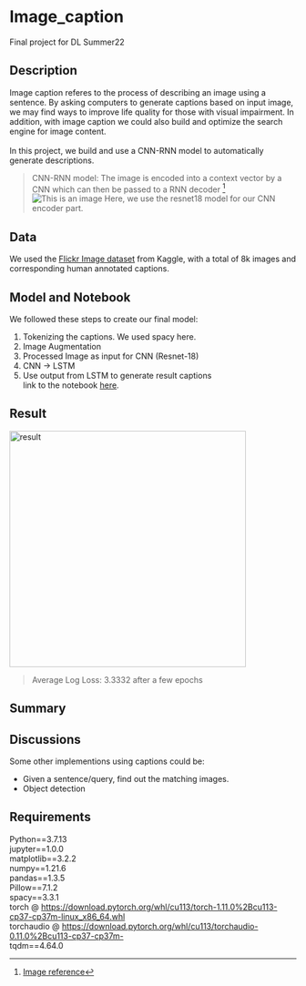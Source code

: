 # Image_caption
Final project for DL Summer22
## Description
Image caption referes to the process of describing an image using a sentence. By asking computers to generate captions based on input image, we may find ways to improve life quality for those with visual impairment. In addition, with image caption we could also build and optimize the search engine for image content. <br><br>
In this project, we build and use a CNN-RNN model to automatically generate descriptions.<br>

> CNN-RNN model: The image is encoded into a context vector by a CNN which can then be passed to a RNN decoder [^1]
![This is an image](https://miro.medium.com/max/1400/0*Z0KrVxXpDqTacrsF.)
Here, we use the resnet18 model for our CNN encoder part. <br>
[^1]: [Image reference](https://blog.mlreview.com/multi-modal-methods-image-captioning-from-translation-to-attention-895b6444256e)
## Data
We used the [Flickr Image dataset](https://www.kaggle.com/datasets/srbhshinde/flickr8k-sau) from Kaggle, with a total of 8k images and corresponding human annotated captions.
## Model and Notebook
We followed these steps to create our final model: <br>
1. Tokenizing the captions. We used spacy here.
2. Image Augmentation
3. Processed Image as input for CNN (Resnet-18)
4. CNN -> LSTM
5. Use output from LSTM to generate result captions<br>
link to the notebook [here](https://github.com/ChenjiaGUO/image_caption/blob/main/DL_Final.ipynb).
## Result
<img width="415" alt="result" src="https://user-images.githubusercontent.com/86633319/176597505-51d736b5-db9e-48c7-a112-710e64f5d18f.png"> <br>
> Average Log Loss: 3.3332 after a few epochs
## Summary
## Discussions
Some other implementions using captions could be:<br>
- Given a sentence/query, find out the matching images.
- Object detection

## Requirements
Python==3.7.13  
jupyter==1.0.0  
matplotlib==3.2.2  
numpy==1.21.6  
pandas==1.3.5  
Pillow==7.1.2  
spacy==3.3.1  
torch @ https://download.pytorch.org/whl/cu113/torch-1.11.0%2Bcu113-cp37-cp37m-linux_x86_64.whl  
torchaudio @ https://download.pytorch.org/whl/cu113/torchaudio-0.11.0%2Bcu113-cp37-cp37m-  
tqdm==4.64.0  